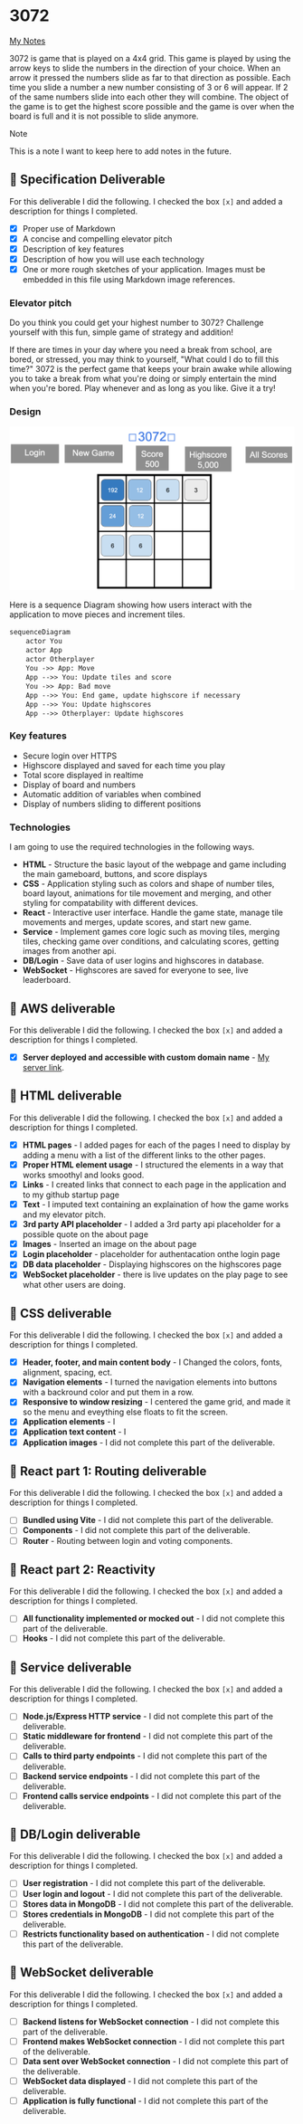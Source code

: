 # 3072

[My Notes](notes.md)

3072 is game that is played on a 4x4 grid. This game is played by using the arrow keys to slide the numbers in the direction of your choice. When an arrow it pressed the numbers slide as far to that direction as possible. Each time you slide a number a new number consisting of 3 or 6 will appear. If 2 of the same numbers slide into each other they will combine. The object of the game is to get the highest score possible and the game is over when the board is full and it is not possible to slide anymore.

> [!NOTE]
> This is a note I want to keep here to add notes in the future.

## 🚀 Specification Deliverable

For this deliverable I did the following. I checked the box `[x]` and added a description for things I completed.

- [x] Proper use of Markdown
- [x] A concise and compelling elevator pitch
- [x] Description of key features
- [x] Description of how you will use each technology
- [x] One or more rough sketches of your application. Images must be embedded in this file using Markdown image references.

### Elevator pitch

Do you think you could get your highest number to 3072? Challenge yourself with this fun, simple game of strategy and addition!

If there are times in your day where you need a break from school, are bored, or stressed, you may think to yourself, "What could I do to fill this time?" 3072 is the perfect game that keeps your brain awake while allowing you to take a break from what you're doing or simply entertain the mind when you're bored. Play whenever and as long as you like. Give it a try!

### Design

![Design image](3072startup.png)

Here is a sequence Diagram showing how users interact with the application to move pieces and increment tiles.

```mermaid
sequenceDiagram
    actor You
    actor App
    actor Otherplayer
    You ->> App: Move
    App -->> You: Update tiles and score
    You ->> App: Bad move
    App -->> You: End game, update highscore if necessary
    App -->> You: Update highscores
    App -->> Otherplayer: Update highscores

```

### Key features

- Secure login over HTTPS
- Highscore displayed and saved for each time you play
- Total score displayed in realtime
- Display of board and numbers
- Automatic addition of variables when combined
- Display of numbers sliding to different positions

### Technologies

I am going to use the required technologies in the following ways.

- **HTML** - Structure the basic layout of the webpage and game including the main gameboard, buttons, and score displays
- **CSS** - Application styling such as colors and shape of number tiles, board layout, animations for tile movement and merging, and other styling for compatability with different devices.
- **React** - Interactive user interface. Handle the game state, manage tile movements and merges, update scores, and start new game.
- **Service** - Implement games core logic such as moving tiles, merging tiles, checking game over conditions, and calculating scores, getting images from another api.
- **DB/Login** - Save data of user logins and highscores in database.
- **WebSocket** - Highscores are saved for everyone to see, live leaderboard.

## 🚀 AWS deliverable

For this deliverable I did the following. I checked the box `[x]` and added a description for things I completed.

- [x] **Server deployed and accessible with custom domain name** - [My server link](https://yourdomainnamehere.click).

## 🚀 HTML deliverable

For this deliverable I did the following. I checked the box `[x]` and added a description for things I completed.

- [x] **HTML pages** - I added pages for each of the pages I need to display by adding a menu with a list of the different links to the other pages.
- [x] **Proper HTML element usage** - I structured the elements in a way that works smoothyl and looks good.
- [x] **Links** - I created links that connect to each page in the application and to my github startup page
- [x] **Text** - I imputed text containing an explaination of how the game works and my elevator pitch.
- [x] **3rd party API placeholder** - I added a 3rd party api placeholder for a possible quote on the about page
- [x] **Images** - Inserted an image on the about page
- [x] **Login placeholder** - placeholder for authentacation onthe login page
- [x] **DB data placeholder** - Displaying highscores on the highscores page
- [x] **WebSocket placeholder** - there is live updates on the play page to see what other users are doing.

## 🚀 CSS deliverable

For this deliverable I did the following. I checked the box `[x]` and added a description for things I completed.

- [x] **Header, footer, and main content body** - I Changed the colors, fonts, alignment, spacing, ect.
- [x] **Navigation elements** - I turned the navigation elements into buttons with a backround color and put them in a row.
- [x] **Responsive to window resizing** - I centered the game grid, and made it so the menu and eveything else floats to fit the screen.
- [x] **Application elements** - I
- [x] **Application text content** - I
- [x] **Application images** - I did not complete this part of the deliverable.

## 🚀 React part 1: Routing deliverable

For this deliverable I did the following. I checked the box `[x]` and added a description for things I completed.

- [ ] **Bundled using Vite** - I did not complete this part of the deliverable.
- [ ] **Components** - I did not complete this part of the deliverable.
- [ ] **Router** - Routing between login and voting components.

## 🚀 React part 2: Reactivity

For this deliverable I did the following. I checked the box `[x]` and added a description for things I completed.

- [ ] **All functionality implemented or mocked out** - I did not complete this part of the deliverable.
- [ ] **Hooks** - I did not complete this part of the deliverable.

## 🚀 Service deliverable

For this deliverable I did the following. I checked the box `[x]` and added a description for things I completed.

- [ ] **Node.js/Express HTTP service** - I did not complete this part of the deliverable.
- [ ] **Static middleware for frontend** - I did not complete this part of the deliverable.
- [ ] **Calls to third party endpoints** - I did not complete this part of the deliverable.
- [ ] **Backend service endpoints** - I did not complete this part of the deliverable.
- [ ] **Frontend calls service endpoints** - I did not complete this part of the deliverable.

## 🚀 DB/Login deliverable

For this deliverable I did the following. I checked the box `[x]` and added a description for things I completed.

- [ ] **User registration** - I did not complete this part of the deliverable.
- [ ] **User login and logout** - I did not complete this part of the deliverable.
- [ ] **Stores data in MongoDB** - I did not complete this part of the deliverable.
- [ ] **Stores credentials in MongoDB** - I did not complete this part of the deliverable.
- [ ] **Restricts functionality based on authentication** - I did not complete this part of the deliverable.

## 🚀 WebSocket deliverable

For this deliverable I did the following. I checked the box `[x]` and added a description for things I completed.

- [ ] **Backend listens for WebSocket connection** - I did not complete this part of the deliverable.
- [ ] **Frontend makes WebSocket connection** - I did not complete this part of the deliverable.
- [ ] **Data sent over WebSocket connection** - I did not complete this part of the deliverable.
- [ ] **WebSocket data displayed** - I did not complete this part of the deliverable.
- [ ] **Application is fully functional** - I did not complete this part of the deliverable.
